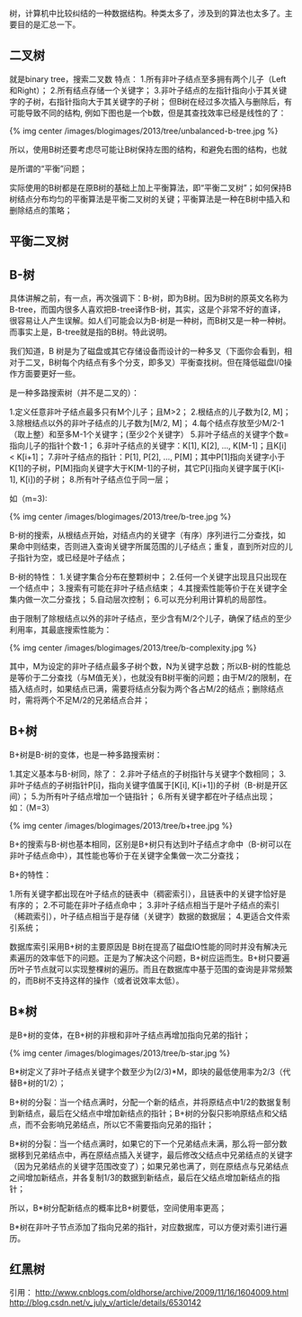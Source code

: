 
树，计算机中比较纠结的一种数据结构。种类太多了，涉及到的算法也太多了。主要目的是汇总一下。

## 二叉树

就是binary tree，搜索二叉数
特点：
1.所有非叶子结点至多拥有两个儿子（Left和Right）；
2.所有结点存储一个关键字；
3.非叶子结点的左指针指向小于其关键字的子树，右指针指向大于其关键字的子树；
但B树在经过多次插入与删除后，有可能导致不同的结构, 例如下图也是一个b数，但是其查找效率已经是线性的了：

{% img center /images/blogimages/2013/tree/unbalanced-b-tree.jpg %} 

所以，使用B树还要考虑尽可能让B树保持左图的结构，和避免右图的结构，也就

是所谓的“平衡”问题；      

实际使用的B树都是在原B树的基础上加上平衡算法，即“平衡二叉树”；如何保持B树结点分布均匀的平衡算法是平衡二叉树的关键；平衡算法是一种在B树中插入和删除结点的策略；

## 平衡二叉树


## B-树

具体讲解之前，有一点，再次强调下：B-树，即为B树。因为B树的原英文名称为B-tree，而国内很多人喜欢把B-tree译作B-树，其实，这是个非常不好的直译，很容易让人产生误解。如人们可能会以为B-树是一种树，而B树又是一种一种树。而事实上是，B-tree就是指的B树。特此说明。

我们知道，B 树是为了磁盘或其它存储设备而设计的一种多叉（下面你会看到，相对于二叉，B树每个内结点有多个分支，即多叉）平衡查找树。但在降低磁盘I/0操作方面要更好一些。

是一种多路搜索树（并不是二叉的）：

1.定义任意非叶子结点最多只有M个儿子；且M>2；
2.根结点的儿子数为[2, M]；
3.除根结点以外的非叶子结点的儿子数为[M/2, M]；
4.每个结点存放至少M/2-1（取上整）和至多M-1个关键字；(至少2个关键字）
5.非叶子结点的关键字个数=指向儿子的指针个数-1；
6.非叶子结点的关键字：K[1], K[2], …, K[M-1]；且K[i] < K[i+1]；
7.非叶子结点的指针：P[1], P[2], …, P[M]；其中P[1]指向关键字小于K[1]的子树，P[M]指向关键字大于K[M-1]的子树，其它P[i]指向关键字属于(K[i-1], K[i])的子树；
8.所有叶子结点位于同一层；

如（m=3):

{% img center /images/blogimages/2013/tree/b-tree.jpg %}

B-树的搜索，从根结点开始，对结点内的关键字（有序）序列进行二分查找，如果命中则结束，否则进入查询关键字所属范围的儿子结点；重复，直到所对应的儿子指针为空，或已经是叶子结点；

B-树的特性：
1.关键字集合分布在整颗树中；
2.任何一个关键字出现且只出现在一个结点中；
3.搜索有可能在非叶子结点结束；
4.其搜索性能等价于在关键字全集内做一次二分查找；
5.自动层次控制；
6.可以充分利用计算机的局部性。

由于限制了除根结点以外的非叶子结点，至少含有M/2个儿子，确保了结点的至少利用率，其最底搜索性能为：

{% img center /images/blogimages/2013/tree/b-complexity.jpg %}

其中，M为设定的非叶子结点最多子树个数，N为关键字总数；所以B-树的性能总是等价于二分查找（与M值无关），也就没有B树平衡的问题；由于M/2的限制，在插入结点时，如果结点已满，需要将结点分裂为两个各占M/2的结点；删除结点时，需将两个不足M/2的兄弟结点合并；



## B+树

B+树是B-树的变体，也是一种多路搜索树：

1.其定义基本与B-树同，除了：
2.非叶子结点的子树指针与关键字个数相同；
3.非叶子结点的子树指针P[i]，指向关键字值属于[K[i], K[i+1])的子树（B-树是开区间）；
5.为所有叶子结点增加一个链指针；
6.所有关键字都在叶子结点出现；
如：（M=3）

{% img center /images/blogimages/2013/tree/b+tree.jpg %}

B+的搜索与B-树也基本相同，区别是B+树只有达到叶子结点才命中（B-树可以在非叶子结点命中），其性能也等价于在关键字全集做一次二分查找；

B+的特性：

1.所有关键字都出现在叶子结点的链表中（稠密索引），且链表中的关键字恰好是有序的；
2.不可能在非叶子结点命中；
3.非叶子结点相当于是叶子结点的索引（稀疏索引），叶子结点相当于是存储（关键字）数据的数据层；
4.更适合文件索引系统；

数据库索引采用B+树的主要原因是 B树在提高了磁盘IO性能的同时并没有解决元素遍历的效率低下的问题。正是为了解决这个问题，B+树应运而生。B+树只要遍历叶子节点就可以实现整棵树的遍历。而且在数据库中基于范围的查询是非常频繁的，而B树不支持这样的操作（或者说效率太低）。

## B\*树

是B+树的变体，在B+树的非根和非叶子结点再增加指向兄弟的指针；

{% img center /images/blogimages/2013/tree/b-star.jpg %}

B*树定义了非叶子结点关键字个数至少为(2/3)*M，即块的最低使用率为2/3（代替B+树的1/2）；

B+树的分裂：当一个结点满时，分配一个新的结点，并将原结点中1/2的数据复制到新结点，最后在父结点中增加新结点的指针；B+树的分裂只影响原结点和父结点，而不会影响兄弟结点，所以它不需要指向兄弟的指针；

B\*树的分裂：当一个结点满时，如果它的下一个兄弟结点未满，那么将一部分数据移到兄弟结点中，再在原结点插入关键字，最后修改父结点中兄弟结点的关键字（因为兄弟结点的关键字范围改变了）；如果兄弟也满了，则在原结点与兄弟结点之间增加新结点，并各复制1/3的数据到新结点，最后在父结点增加新结点的指针；

所以，B\*树分配新结点的概率比B+树要低，空间使用率更高；

B\*树在非叶子节点添加了指向兄弟的指针，对应数据库，可以方便对索引进行遍历。

## 红黑树


引用：
http://www.cnblogs.com/oldhorse/archive/2009/11/16/1604009.html
http://blog.csdn.net/v_july_v/article/details/6530142
